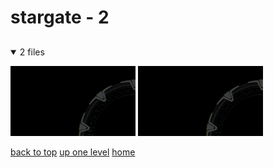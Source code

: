 # stargate - 2

<a id=""></a>

## [](/README.MD)
<details open>
<summary>2 files</summary>
<p>

[![stargate_milkyway.png](/.internals/thumbnails/terminal/chromatic%20aberration/big/stargate/stargate_milkyway.png "stargate_milkyway.png")](/terminal/chromatic%20aberration/big/stargate/stargate_milkyway.png)
[![stargate_pegasus.png](/.internals/thumbnails/terminal/chromatic%20aberration/big/stargate/stargate_pegasus.png "stargate_pegasus.png")](/terminal/chromatic%20aberration/big/stargate/stargate_pegasus.png)

</p>
</details>


[back to top](#)
[up one level](/terminal/chromatic%20aberration/big/README.MD)
[home](/)
